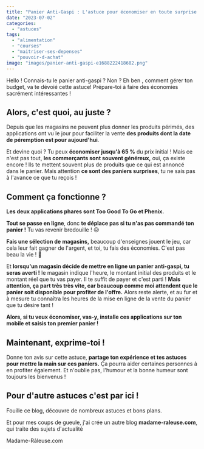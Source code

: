 ```yaml
---
title: "Panier Anti-Gaspi : L'astuce pour économiser en toute surprise !"
date: "2023-07-02"
categories: 
  - "astuces"
tags: 
  - "alimentation"
  - "courses"
  - "maitriser-ses-depenses"
  - "pouvoir-d-achat"
image: "images/panier-anti-gaspi-e1688222418682.png"
---
```


Hello ! Connais-tu le panier anti-gaspi ? Non ? Eh ben , comment gérer ton budget, va te dévoié cette astuce! Prépare-toi à faire des économies sacrément intéressantes !

## Alors, c'est quoi, au juste ?

Depuis que les magasins ne peuvent plus donner les produits périmés, des applications ont vu le jour pour faciliter la vente **des produits dont la date de péremption est pour aujourd'hui**.

Et devine quoi ? Tu peux **économiser jusqu'à 65 %** du prix initial ! Mais ce n'est pas tout, **les commerçants sont souvent généreux,** oui, ça existe encore ! Ils te mettent souvent plus de produits que ce qui est annoncé dans le panier. Mais attention **ce sont des paniers surprises**, tu ne sais pas à l'avance ce que tu reçois !

## Comment ça fonctionne ?

**Les deux applications phares sont Too Good To Go et Phenix.**

**Tout se passe en ligne**, donc **te déplace pas si tu n'as pas commandé ton panier !** Tu vas revenir bredouille ! 😥

**Fais une sélection de** **magasins,** beaucoup d'enseignes jouent le jeu, car cela leur fait gagner de l'argent, et toi, tu fais des économies. C'est pas beau la vie ! 🤣

Et **lorsqu'un magasin décide de mettre en ligne un panier anti-gaspi, tu seras averti !** le magasin indique l'heure, le montant initial des produits et le montant réel que tu vas payer. Il te suffit de payer et c'est parti ! **Mais attention, ça part très très vite, car beaucoup comme moi attendent que le panier soit disponible pour profiter de l'offre.** Alors reste alerte, et au fur et à mesure tu connaîtra les heures de la mise en ligne de la vente du panier que tu désire tant !

**Alors, si tu veux économiser, vas-y, installe ces applications sur ton mobile et saisis ton premier panier !**

## Maintenant, exprime-toi !

Donne ton avis sur cette astuce, **partage ton expérience et tes astuces pour mettre la main sur ces paniers.** Ça pourra aider certaines personnes à en profiter également. Et n'oublie pas, l'humour et la bonne humeur sont toujours les bienvenus !

## Pour d'autre astuces c'est par ici !

Fouille ce blog, découvre de nombreux astuces et bons plans.

Et pour mes coups de gueule, j'ai crée un autre blog **madame-raleuse.com**, qui traite des sujets d'actualité

Madame-Râleuse.com
